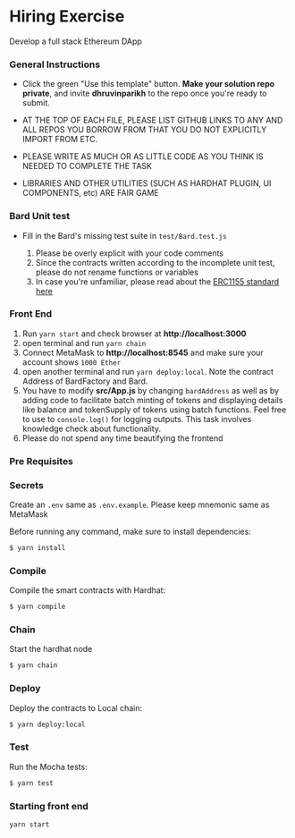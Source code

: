 # Hiring Exercise
Develop a full stack Ethereum DApp

### General Instructions

- Click the green "Use this template" button. **Make your solution repo private**, and invite **dhruvinparikh** to the repo once you're ready to submit. 

- AT THE TOP OF EACH FILE, PLEASE LIST GITHUB LINKS TO ANY AND ALL REPOS YOU BORROW FROM THAT YOU DO NOT EXPLICITLY IMPORT FROM ETC.
- PLEASE WRITE AS MUCH OR AS LITTLE CODE AS YOU THINK IS NEEDED TO COMPLETE THE TASK
- LIBRARIES AND OTHER UTILITIES  (SUCH AS HARDHAT PLUGIN, UI COMPONENTS, etc) ARE FAIR GAME

### Bard Unit test

- Fill in the Bard's missing test suite in `test/Bard.test.js`

  1. Please be overly explicit with your code comments
  2. Since the contracts written according to the incomplete unit test, please do not rename functions or variables
  3. In case you're unfamiliar, please read about the [ERC1155 standard here](https://docs.openzeppelin.com/contracts/4.x/erc1155)

### Front End

  1. Run `yarn start` and check browser at __http://localhost:3000__
  2. open terminal and run `yarn chain`
  3. Connect MetaMask to __http://localhost:8545__ and make sure your account shows `1000 Ether`
  4. open another terminal and run `yarn deploy:local`. Note the contract Address of BardFactory and Bard.
  5. You have to modify __src/App.js__ by changing `bardAddress` as well as by adding code to facilitate batch minting of tokens and displaying details like balance and tokenSupply of tokens using batch functions. Feel free to use to `console.log()` for logging outputs. This task involves knowledge check about functionality.
  6. Please do not spend any time beautifying the frontend


### Pre Requisites

### Secrets

Create an `.env` same as `.env.example`. Please keep mnemonic same as MetaMask 

Before running any command, make sure to install dependencies:

```sh
$ yarn install
```

### Compile

Compile the smart contracts with Hardhat:

```sh
$ yarn compile
```

### Chain

Start the hardhat node

```sh
$ yarn chain
```

### Deploy

Deploy the contracts to Local chain:

```sh
$ yarn deploy:local
```

### Test

Run the Mocha tests:

```sh
$ yarn test
```

### Starting front end

```sh
yarn start
```

